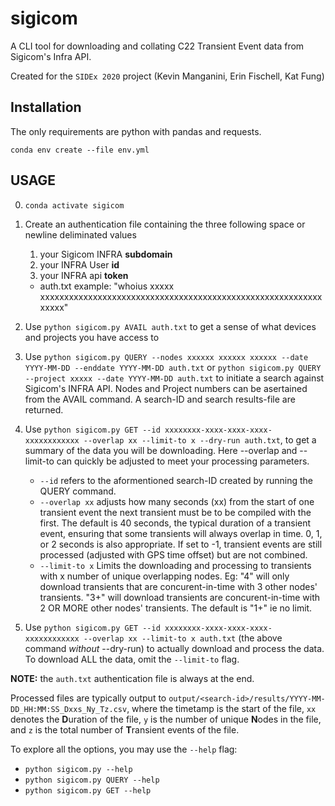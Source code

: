 # sigicom
A CLI tool for downloading and collating C22 Transient Event data from Sigicom's Infra API.

Created for the `SIDEx 2020` project (Kevin Manganini, Erin Fischell, Kat Fung)

## Installation
The only requirements are python with pandas and requests.

`conda env create --file env.yml`


## USAGE
0. `conda activate sigicom`
1. Create an authentication file containing the three following space or newline deliminated values
    1. your Sigicom INFRA **subdomain**
    2. your INFRA User **id**
    3. your INFRA api **token**
    * auth.txt example: "whoius xxxxx xxxxxxxxxxxxxxxxxxxxxxxxxxxxxxxxxxxxxxxxxxxxxxxxxxxxxxxxxxxxxxxx"

2. Use `python sigicom.py AVAIL auth.txt` to get a sense of what devices and projects you have access to
3. Use `python sigicom.py QUERY --nodes xxxxxx xxxxxx xxxxxx --date YYYY-MM-DD --enddate YYYY-MM-DD auth.txt` or `python sigicom.py QUERY --project xxxxx --date YYYY-MM-DD auth.txt` to initiate a search against Sigicom's INFRA API. Nodes and Project numbers can be asertained from the AVAIL command. A search-ID and search results-file are returned.
4. Use `python sigicom.py GET --id xxxxxxxx-xxxx-xxxx-xxxx-xxxxxxxxxxxx --overlap xx --limit-to x --dry-run auth.txt`, to get a summary of the data you will be downloading. Here --overlap and --limit-to can quickly be adjusted to meet your processing parameters.
    * `--id` refers to the aformentioned search-ID created by running the QUERY command. 
    * `--overlap xx` adjusts how many seconds (xx) from the start of one transient event the next transient must be to be compiled with the first. The default is 40 seconds, the typical duration of a transient event, ensuring that some transients will always overlap in time. 0, 1, or 2 seconds is also appropriate. If set to -1, transient events are still processed (adjusted with GPS time offset) but are not combined.
    * `--limit-to x` Limits the downloading and processing to transients with x number of unique overlapping nodes. Eg: "4" will only download transients that are concurent-in-time with 3 other nodes' transients. "3+" will download transients are concurent-in-time with 2 OR MORE other nodes' transients. The default is "1+" ie no limit.
5. Use `python sigicom.py GET --id xxxxxxxx-xxxx-xxxx-xxxx-xxxxxxxxxxxx --overlap xx --limit-to x auth.txt` (the above command *without* --dry-run) to actually download and process the data. To download ALL the data, omit the `--limit-to` flag. 

**NOTE:** the `auth.txt` authentication file is always at the end.

Processed files are typically output to `output/<search-id>/results/YYYY-MM-DD_HH:MM:SS_Dxxs_Ny_Tz.csv`, where the timetamp is the start of the file, `xx` denotes the **D**uration of the file, `y` is the number of unique **N**odes in the file, and `z` is the total number of **T**ransient events of the file. 

To explore all the options, you may use the `--help` flag:
  * `python sigicom.py --help`
  * `python sigicom.py QUERY --help`
  * `python sigicom.py GET --help`

